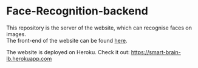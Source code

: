 # Face-Recognition-backend
This repository is the server of the website, which can recognise faces on images. <br/>
The front-end of the website can be found <a href='https://github.com/AlibiMelis/Face-Recognition-frontend'>here</a>.

The website is deployed on Heroku. Check it out: https://smart-brain-lb.herokuapp.com